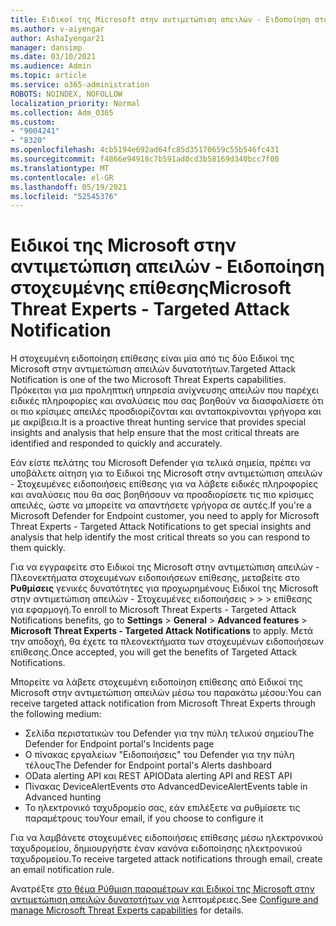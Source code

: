```yaml
---
title: Ειδικοί της Microsoft στην αντιμετώπιση απειλών - Ειδοποίηση στοχευμένης επίθεσης
ms.author: v-aiyengar
author: AshaIyengar21
manager: dansimp
ms.date: 03/10/2021
ms.audience: Admin
ms.topic: article
ms.service: o365-administration
ROBOTS: NOINDEX, NOFOLLOW
localization_priority: Normal
ms.collection: Adm_O365
ms.custom:
- "9004241"
- "8320"
ms.openlocfilehash: 4cb5194e692ad64fc85d35170659c55b546fc431
ms.sourcegitcommit: f4866e94918c7b591ad0cd3b58169d340bcc7f00
ms.translationtype: MT
ms.contentlocale: el-GR
ms.lasthandoff: 05/19/2021
ms.locfileid: "52545376"
---
```

# <a name="microsoft-threat-experts---targeted-attack-notification"></a><span data-ttu-id="ccdbf-102">Ειδικοί της Microsoft στην αντιμετώπιση απειλών - Ειδοποίηση στοχευμένης επίθεσης</span><span class="sxs-lookup"><span data-stu-id="ccdbf-102">Microsoft Threat Experts - Targeted Attack Notification</span></span>

<span data-ttu-id="ccdbf-103">Η στοχευμένη ειδοποίηση επίθεσης είναι μία από τις δύο Ειδικοί της Microsoft στην αντιμετώπιση απειλών δυνατοτήτων.</span><span class="sxs-lookup"><span data-stu-id="ccdbf-103">Targeted Attack Notification is one of the two Microsoft Threat Experts capabilities.</span></span> <span data-ttu-id="ccdbf-104">Πρόκειται για μια προληπτική υπηρεσία ανίχνευσης απειλών που παρέχει ειδικές πληροφορίες και αναλύσεις που σας βοηθούν να διασφαλίσετε ότι οι πιο κρίσιμες απειλές προσδιορίζονται και ανταποκρίνονται γρήγορα και με ακρίβεια.</span><span class="sxs-lookup"><span data-stu-id="ccdbf-104">It is a proactive threat hunting service that provides special insights and analysis that help ensure that the most critical threats are identified and responded to quickly and accurately.</span></span>

<span data-ttu-id="ccdbf-105">Εάν είστε πελάτης του Microsoft Defender για τελικά σημεία, πρέπει να υποβάλετε αίτηση για το Ειδικοί της Microsoft στην αντιμετώπιση απειλών - Στοχευμένες ειδοποιήσεις επίθεσης για να λάβετε ειδικές πληροφορίες και αναλύσεις που θα σας βοηθήσουν να προσδιορίσετε τις πιο κρίσιμες απειλές, ώστε να μπορείτε να απαντήσετε γρήγορα σε αυτές.</span><span class="sxs-lookup"><span data-stu-id="ccdbf-105">If you're a Microsoft Defender for Endpoint customer, you need to apply for Microsoft Threat Experts - Targeted Attack Notifications to get special insights and analysis that help identify the most critical threats so you can respond to them quickly.</span></span>

<span data-ttu-id="ccdbf-106">Για να εγγραφείτε στο Ειδικοί της Microsoft στην αντιμετώπιση απειλών - Πλεονεκτήματα στοχευμένων ειδοποιήσεων επίθεσης, μεταβείτε στο **Ρυθμίσεις** γενικές δυνατότητες για προχωρημένους Ειδικοί της Microsoft στην αντιμετώπιση απειλών - Στοχευμένες ειδοποιήσεις  >    >    >   επίθεσης για εφαρμογή.</span><span class="sxs-lookup"><span data-stu-id="ccdbf-106">To enroll to Microsoft Threat Experts - Targeted Attack Notifications benefits, go to **Settings** > **General** > **Advanced features** > **Microsoft Threat Experts - Targeted Attack Notifications** to apply.</span></span> <span data-ttu-id="ccdbf-107">Μετά την αποδοχή, θα έχετε τα πλεονεκτήματα των στοχευμένων ειδοποιήσεων επίθεσης.</span><span class="sxs-lookup"><span data-stu-id="ccdbf-107">Once accepted, you will get the benefits of Targeted Attack Notifications.</span></span>

<span data-ttu-id="ccdbf-108">Μπορείτε να λάβετε στοχευμένη ειδοποίηση επίθεσης από Ειδικοί της Microsoft στην αντιμετώπιση απειλών μέσω του παρακάτω μέσου:</span><span class="sxs-lookup"><span data-stu-id="ccdbf-108">You can receive targeted attack notification from Microsoft Threat Experts through the following medium:</span></span>

- <span data-ttu-id="ccdbf-109">Σελίδα περιστατικών του Defender για την πύλη τελικού σημείου</span><span class="sxs-lookup"><span data-stu-id="ccdbf-109">The Defender for Endpoint portal's Incidents page</span></span>
- <span data-ttu-id="ccdbf-110">Ο πίνακας εργαλείων "Ειδοποιήσεις" του Defender για την πύλη τέλους</span><span class="sxs-lookup"><span data-stu-id="ccdbf-110">The Defender for Endpoint portal's Alerts dashboard</span></span>
- <span data-ttu-id="ccdbf-111">OData alerting API και REST API</span><span class="sxs-lookup"><span data-stu-id="ccdbf-111">OData alerting API and REST API</span></span>
- <span data-ttu-id="ccdbf-112">Πίνακας DeviceAlertEvents στο Advanced</span><span class="sxs-lookup"><span data-stu-id="ccdbf-112">DeviceAlertEvents table in Advanced hunting</span></span>
- <span data-ttu-id="ccdbf-113">Το ηλεκτρονικό ταχυδρομείο σας, εάν επιλέξετε να ρυθμίσετε τις παραμέτρους του</span><span class="sxs-lookup"><span data-stu-id="ccdbf-113">Your email, if you choose to configure it</span></span>

<span data-ttu-id="ccdbf-114">Για να λαμβάνετε στοχευμένες ειδοποιήσεις επίθεσης μέσω ηλεκτρονικού ταχυδρομείου, δημιουργήστε έναν κανόνα ειδοποίησης ηλεκτρονικού ταχυδρομείου.</span><span class="sxs-lookup"><span data-stu-id="ccdbf-114">To receive targeted attack notifications through email, create an email notification rule.</span></span> 

<span data-ttu-id="ccdbf-115">Ανατρέξτε [στο θέμα Ρύθμιση παραμέτρων και Ειδικοί της Microsoft στην αντιμετώπιση απειλών δυνατοτήτων για](/windows/security/threat-protection/microsoft-defender-atp/configure-microsoft-threat-experts) λεπτομέρειες.</span><span class="sxs-lookup"><span data-stu-id="ccdbf-115">See [Configure and manage Microsoft Threat Experts capabilities](/windows/security/threat-protection/microsoft-defender-atp/configure-microsoft-threat-experts) for details.</span></span>
